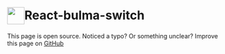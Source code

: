 # <div style="display: flex; align-items: center"><img src="https://raw.githubusercontent.com/couds/react-bulma-components/master/docs/images/logo.png" width="40" style="margin-top: 3px" /><span>React-bulma-switch</span></div>



This page is open source. Noticed a typo? Or something unclear? Improve this page on [GitHub](https://github.com/couds/react-bulma-components/blob/master/README.md)